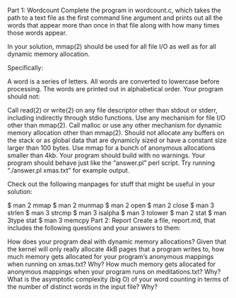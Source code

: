 Part 1: Wordcount
Complete the program in wordcount.c, which takes the path to a text file as the first command line argument and prints out all the words that appear more than once in that file along with how many times those words appear.

In your solution, mmap(2) should be used for all file I/O as well as for all dynamic memory allocation.

Specifically:

A word is a series of letters.
All words are converted to lowercase before processing.
The words are printed out in alphabetical order.
Your program should not:

Call read(2) or write(2) on any file descriptor other than stdout or stderr, including indirectly through stdio functions.
Use any mechanism for file I/O other than mmap(2).
Call malloc or use any other mechanism for dynamic memory allocation other than mmap(2).
Should not allocate any buffers on the stack or as global data that are dynamicly sized or have a constant size larger than 100 bytes.
Use mmap for a bunch of anonymous allocations smaller than 4kb.
Your program should build with no warnings.
Your program should behave just like the “answer.pl” perl script. Try running “./answer.pl xmas.txt” for example output.

Check out the following manpages for stuff that might be useful in your solution:

$ man 2 mmap
$ man 2 munmap
$ man 2 open
$ man 2 close
$ man 3 strlen
$ man 3 strcmp
$ man 3 isalpha
$ man 3 tolower
$ man 2 stat
$ man 3type stat
$ man 3 memcpy
Part 2: Report
Create a file, report.md, that includes the following questions and your answers to them:

How does your program deal with dynamic memory allocations?
Given that the kernel will only really allocate 4kB pages that a program writes to, how much memory gets allocated for your program’s anonymous mappings when running on xmas.txt? Why?
How much memory gets allocated for anonymous mappings when your program runs on meditations.txt? Why?
What is the asymptotic complexity (big O) of your word counting in terms of the number of distinct words in the input file? Why?
